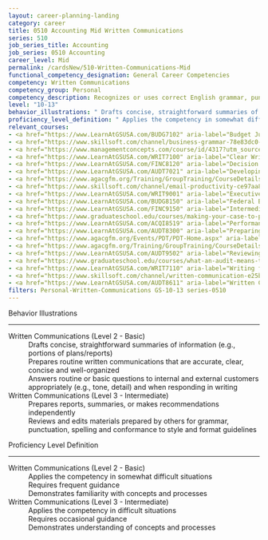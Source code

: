 ```yaml
---
layout: career-planning-landing
category: career
title: 0510 Accounting Mid Written Communications
series: 510
job_series_title: Accounting
job_series: 0510 Accounting
career_level: Mid
permalink: /cardsNew/510-Written-Communications-Mid
functional_competency_designation: General Career Competencies
competency: Written Communications
competency_group: Personal
competency_description: Recognizes or uses correct English grammar, punctuation, and spelling; communicates information (for example, facts, ideas, or messages) in a succinct and organized manner; produces written information, which may include technical material, that is appropriate for the intended audience
level: "10-13"
behavior_illustrations: " Drafts concise, straightforward summaries of information (e.g., portions of plans/reports)  Prepares routine written communications that are accurate, clear, concise and well-organized  Answers routine or basic questions to internal and external customers appropriately (e.g., tone, detail) and when responding in writing ?  Prepares reports, summaries, or makes recommendations independently  Reviews and edits materials prepared by others for grammar, punctuation, spelling and conformance to style and format guidelines"
proficiency_level_definition: " Applies the competency in somewhat difficult situations  Requires frequent guidance  Demonstrates familiarity with concepts and processes ?  Applies the competency in difficult situations  Requires occasional guidance  Demonstrates understanding of concepts and processes"
relevant_courses: 
- <a href="https://www.LearnAtGSUSA.com/BUDG7102" aria-label="Budget Justification and Presentation (BUDG7102) - https://www.LearnAtGSUSA.com/BUDG7102">Budget Justification and Presentation (BUDG7102)</a>, Graduate School USA (GSUSA)
- <a href="https://www.skillsoft.com/channel/business-grammar-78e83dc0-f91e-11e6-aad2-6b3c03be7fe8?cta=feds" aria-label="Business Grammar Channel - https://www.skillsoft.com/channel/business-grammar-78e83dc0-f91e-11e6-aad2-6b3c03be7fe8?cta=feds">Business Grammar Channel</a>, Skillsoft
- <a href="https://www.managementconcepts.com/course/id/4317?utm_source=CFOportal&utm_medium=listing&utm_campaign=CFOTTEP&utm_id=23FM" aria-label="Business Writing - https://www.managementconcepts.com/course/id/4317?utm_source=CFOportal&utm_medium=listing&utm_campaign=CFOTTEP&utm_id=23FM">Business Writing</a>, Management Concepts
- <a href="https://www.LearnAtGSUSA.com/WRIT7100" aria-label="Clear Writing Through Critical Thinking (WRIT7100) - https://www.LearnAtGSUSA.com/WRIT7100">Clear Writing Through Critical Thinking (WRIT7100)</a>, Graduate School USA (GSUSA)
- <a href="https://www.LearnAtGSUSA.com/FINC8120" aria-label="Decision Support Analytics (FINC8120) - https://www.LearnAtGSUSA.com/FINC8120">Decision Support Analytics (FINC8120)</a>, Graduate School USA (GSUSA)
- <a href="https://www.LearnAtGSUSA.com/AUDT7021" aria-label="Developing and Presenting Audit Findings (AUDT7021) - https://www.LearnAtGSUSA.com/AUDT7021">Developing and Presenting Audit Findings (AUDT7021)</a>, Graduate School USA (GSUSA)
- <a href="https://www.agacgfm.org/Training/GroupTraining/CourseDetails.aspx?ID=22" aria-label="Effective Writing Skills for Auditors - https://www.agacgfm.org/Training/GroupTraining/CourseDetails.aspx?ID=22">Effective Writing Skills for Auditors</a>, AGA
- <a href="https://www.skillsoft.com/channel/email-productivity-ce97aa80-f91e-11e6-aad2-6b3c03be7fe8?cta=feds" aria-label="Email Productivity Channel - https://www.skillsoft.com/channel/email-productivity-ce97aa80-f91e-11e6-aad2-6b3c03be7fe8?cta=feds">Email Productivity Channel</a>, Skillsoft
- <a href="https://www.LearnAtGSUSA.com/WRIT9001" aria-label="Executive Writing (WRIT9001) - https://www.LearnAtGSUSA.com/WRIT9001">Executive Writing (WRIT9001)</a>, Graduate School USA (GSUSA)
- <a href="https://www.LearnAtGSUSA.com/BUDG8150" aria-label="Federal Budget Analysis Using Microsoft Excel (BUDG8150) - https://www.LearnAtGSUSA.com/BUDG8150">Federal Budget Analysis Using Microsoft Excel (BUDG8150)</a>, Graduate School USA (GSUSA)
- <a href="https://www.LearnAtGSUSA.com/FINC9150" aria-label="Intermediate Decision Support Analytics (FINC9150) - https://www.LearnAtGSUSA.com/FINC9150">Intermediate Decision Support Analytics (FINC9150)</a>, Graduate School USA (GSUSA)
- <a href="https://www.graduateschool.edu/courses/making-your-case-to-prosecute-fraud-for-investigators" aria-label="Making your Case to Prosecute Fraud for Investigators (INVG8010) - https://www.graduateschool.edu/courses/making-your-case-to-prosecute-fraud-for-investigators">Making your Case to Prosecute Fraud for Investigators (INVG8010)</a>, Graduate School USA (GSUSA)
- <a href="https://www.LearnAtGSUSA.com/ACQI8519" aria-label="Performance Work Statements (ACQI8519) - https://www.LearnAtGSUSA.com/ACQI8519">Performance Work Statements (ACQI8519)</a>, Graduate School USA (GSUSA)
- <a href="https://www.LearnAtGSUSA.com/AUDT8300" aria-label="Preparing Effective IG Semiannual Reports to Congress (AUDT8300) - https://www.LearnAtGSUSA.com/AUDT8300">Preparing Effective IG Semiannual Reports to Congress (AUDT8300)</a>, Graduate School USA (GSUSA)
- <a href="https://www.agacgfm.org/Events/PDT/PDT-Home.aspx" aria-label="Professional Development Training (PDT) - multi-competency training - https://www.agacgfm.org/Events/PDT/PDT-Home.aspx">Professional Development Training (PDT) - multi-competency training</a>, AGA
- <a href="https://www.agacgfm.org/Training/GroupTraining/CourseDetails.aspx?ID=49" aria-label="Professional Polish in the Public Sector - https://www.agacgfm.org/Training/GroupTraining/CourseDetails.aspx?ID=49">Professional Polish in the Public Sector</a>, AGA
- <a href="https://www.LearnAtGSUSA.com/AUDT9502" aria-label="Reviewing Other Peoples Report Writing (AUDT9502) - https://www.LearnAtGSUSA.com/AUDT9502">Reviewing Other Peoples Report Writing (AUDT9502)</a>, Graduate School USA (GSUSA)
- <a href="https://www.graduateschool.edu/courses/what-an-audit-means-to-you-working-with-the-auditors-and-surviving-an-audit" aria-label="What an Audit means to you&#58;  Working with the Auditors and Surviving an Audit (FINC8010) - https://www.graduateschool.edu/courses/what-an-audit-means-to-you-working-with-the-auditors-and-surviving-an-audit">What an Audit means to you&#58;  Working with the Auditors and Surviving an Audit (FINC8010)</a>, Graduate School USA (GSUSA)
- <a href="https://www.LearnAtGSUSA.com/WRIT7110" aria-label="Writing for Results (WRIT7110) - https://www.LearnAtGSUSA.com/WRIT7110">Writing for Results (WRIT7110)</a>, Graduate School USA (GSUSA)
- <a href="https://www.skillsoft.com/channel/written-communication-e25b4610-e719-11e6-9835-f723b46a2688?cta=feds" aria-label="Written Communication Channel - https://www.skillsoft.com/channel/written-communication-e25b4610-e719-11e6-9835-f723b46a2688?cta=feds">Written Communication Channel</a>, Skillsoft
- <a href="https://www.LearnAtGSUSA.com/AUDT8611" aria-label="Written Communication for Auditors (AUDT8611) - https://www.LearnAtGSUSA.com/AUDT8611">Written Communication for Auditors (AUDT8611)</a>, Graduate School USA (GSUSA)
filters: Personal-Written-Communications GS-10-13 series-0510
---
```


<div class="desktop:grid-col-6 margin-y-3">
  <div class="border-top-2 bg-white padding-3 shadow-5 height-full members-hover border-1px button-border border-top-blue radius-lg">
    <p class="text-bold label-color font-size-21">Behavior Illustrations</p>
    <hr class="hr-green"/>
    <dl class="text-base card-content-color"><dt>Written Communications (Level 2 - Basic)</dt><dd>Drafts concise, straightforward summaries of information (e.g., portions of plans/reports) </dd><dd>Prepares routine written communications that are accurate, clear, concise and well-organized </dd><dd>Answers routine or basic questions to internal and external customers appropriately (e.g., tone, detail) and when responding in writing</dd><dt>Written Communications (Level 3 - Intermediate)</dt><dd>Prepares reports, summaries, or makes recommendations independently </dd><dd>Reviews and edits materials prepared by others for grammar, punctuation, spelling and conformance to style and format guidelines</dd></dl>
  </div>
</div>
<div class="desktop:grid-col-6 margin-y-3">
  <div class="border-top-2 bg-white padding-3 shadow-5 height-full members-hover border-1px button-border border-top-blue radius-lg">
    <p class="text-bold label-color font-size-21">Proficiency Level Definition</p>
     <hr class="hr-green"/>
    <dl class="text-base card-content-color"><dt>Written Communications (Level 2 - Basic)</dt><dd>Applies the competency in somewhat difficult situations </dd><dd>Requires frequent guidance </dd><dd>Demonstrates familiarity with concepts and processes</dd><dt>Written Communications (Level 3 - Intermediate)</dt><dd>Applies the competency in difficult situations </dd><dd>Requires occasional guidance </dd><dd>Demonstrates understanding of concepts and processes</dd></dl>
  </div>
</div>